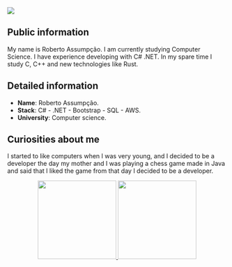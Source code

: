 <div>
    <a target='_blank' href="https://www.linkedin.com/in/roberto-assumpcao/">
        <img src="https://img.shields.io/badge/LinkedIn-0077B5?style=for-the-badge&logo=linkedin&logoColor=white">
    </a>
</div>

## Public information

My name is Roberto Assumpção.  I am currently studying Computer Science. I have experience developing with C# .NET.
In my spare time I study C, C++ and new technologies like Rust.

## Detailed information

* **Name**: Roberto Assumpção.
* **Stack**: C# - .NET - Bootstrap - SQL - AWS.
* **University**: Computer science.

## Curiosities about me

I started to like computers when I was very young, and I decided to be a developer the day my mother and I was playing a chess game made in Java and said that I liked the game from that day I decided to be a developer.

<div align="center">
  <a href="https://github.com/RobertoAssumpcao">
  <img height="180em" src="https://github-readme-stats.vercel.app/api?username=RobertoAssumpcao&show_icons=true&theme=dark&include_all_commits=true&count_private=true"/>
  <img height="180em" src="https://github-readme-stats.vercel.app/api/top-langs/?username=RobertoAssumpcao&layout=compact&langs_count=7&theme=dark"/>
</div>
